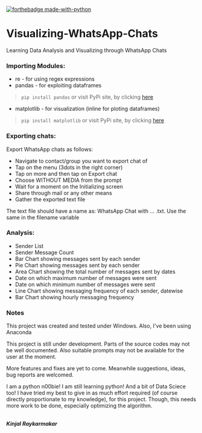 [![forthebadge made-with-python](http://ForTheBadge.com/images/badges/made-with-python.svg)](https://www.python.org/)

# Visualizing-WhatsApp-Chats
Learning Data Analysis and Visualizing through WhatsApp Chats


### Importing Modules:
* re - for using regex expressions
* pandas - for exploiting dataframes
>````pip install pandas````
or visit PyPi site, by clicking [here](https://pypi.org/project/pandas/)
* matplotlib - for visualization (inline for ploting dataframes)
>````pip install matplotlib````
or visit PyPi site, by clicking [here](https://pypi.org/project/matplotlib/)

### Exporting chats:
Export WhatsApp chats as follows:
* Navigate to contact/group you want to export chat of
* Tap on the menu (3dots in the right corner)
* Tap on more and then tap on Export chat
* Choose WITHOUT MEDIA from the prompt
* Wait for a moment on the Initializing screen
* Share through mail or any other means
* Gather the exported text file

The text file should have a name as: WhatsApp Chat with ... .txt. Use the same in the filename variable

### Analysis:
* Sender List
* Sender Message Count
* Bar Chart showing messages sent by each sender
* Pie Chart showing messages sent by each sender
* Area Chart showing the total number of messages sent by dates
* Date on which maximum number of messages were sent
* Date on which minimum number of messages were sent
* Line Chart showing messaging frequency of each sender, datewise
* Bar Chart showing hourly messaging frequency

### Notes
This project was created and tested under Windows. Also, I've been using Anaconda

This project is still under development. Parts of the source codes may not be well documented.
Also suitable prompts may not be available for the user at the moment.

More features and fixes are yet to come. Meanwhile suggestions, ideas, bug reports are welcomed.

I am a python n00bie! I am still learning python! And a bit of Data Sciece too! I have tried my best to give in as much effort required (of course directly proportionate to my knowledge), for this project. Though, this needs more work to be done, especially optimizing the algorithm.

<br>***Kinjal Raykarmakar***

